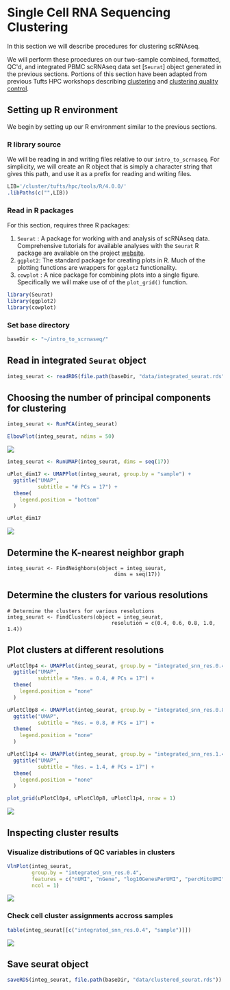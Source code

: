 # Single Cell RNA Sequencing Clustering

In this section we will describe procedures for clustering scRNAseq.

We will perform these procedures on our two-sample combined, formatted, QC'd, and integrated PBMC scRNAseq data set [`Seurat`] object generated in the previous sections. Portions of this section have been adapted from previous Tufts HPC workshops describing [clustering](https://hbctraining.github.io/scRNA-seq_online/lessons/07_SC_clustering_cells_SCT.html) and [clustering quality control](https://hbctraining.github.io/scRNA-seq_online/lessons/07_SC_clustering_cells_SCT.html).

## Setting up R environment

We begin by setting up our R environment similar to the previous sections.

### R library source

We will be reading in and writing files relative to our `intro_to_scrnaseq`. For simplicity, we will create an R object that is simply a character string that gives this path, and use it as a prefix for reading and writing files.

```R
LIB='/cluster/tufts/hpc/tools/R/4.0.0/'
.libPaths(c("",LIB))
```

### Read in R packages

For this section, requires three R packages:

1. `Seurat` : A package for working with and analysis of scRNAseq data. Comprehensive tutorials for available analyses with the `Seurat` R package are available on the project [website](https://satijalab.org/seurat/).
2. `ggplot2`: The standard package for creating plots in R. Much of the plotting functions are wrappers for `ggplot2` functionality.
3. `cowplot` : A nice package for combining plots into a single figure. Specifically we will make use of of the `plot_grid()` function.

```R
library(Seurat)
library(ggplot2)
library(cowplot)
```

### Set base directory

```R
baseDir <- "~/intro_to_scrnaseq/"
```

## Read in integrated `Seurat` object

```R
integ_seurat <- readRDS(file.path(baseDir, "data/integrated_seurat.rds"))
```

## Choosing the number of principal components for clustering

```R
integ_seurat <- RunPCA(integ_seurat)
```

```R
ElbowPlot(integ_seurat, ndims = 50)
```

![](images/elbowPlot.png)

```R
integ_seurat <- RunUMAP(integ_seurat, dims = seq(17))
```

```R
uPlot_dim17 <- UMAPPlot(integ_seurat, group.by = "sample") +
  ggtitle("UMAP",
          subtitle = "# PCs = 17") +
  theme(
    legend.position = "bottom"
  )

uPlot_dim17
```

![](images/dimRed5.png)

## Determine the K-nearest neighbor graph

```{r}
integ_seurat <- FindNeighbors(object = integ_seurat, 
                                   dims = seq(17))
```

## Determine the clusters for various resolutions

```{r}
# Determine the clusters for various resolutions                                
integ_seurat <- FindClusters(object = integ_seurat,
                                  resolution = c(0.4, 0.6, 0.8, 1.0, 1.4))
```

## Plot clusters at different resolutions

```R
uPlotCl0p4 <- UMAPPlot(integ_seurat, group.by = "integrated_snn_res.0.4", label = TRUE) +
  ggtitle("UMAP", 
          subtitle = "Res. = 0.4, # PCs = 17") +
  theme(
    legend.position = "none"
  )

uPlotCl0p8 <- UMAPPlot(integ_seurat, group.by = "integrated_snn_res.0.8", label = TRUE) +
  ggtitle("UMAP", 
          subtitle = "Res. = 0.8, # PCs = 17") +
  theme(
    legend.position = "none"
  )

uPlotCl1p4 <- UMAPPlot(integ_seurat, group.by = "integrated_snn_res.1.4", label = TRUE) +
  ggtitle("UMAP", 
          subtitle = "Res. = 1.4, # PCs = 17") +
  theme(
    legend.position = "none"
  )

plot_grid(uPlotCl0p4, uPlotCl0p8, uPlotCl1p4, nrow = 1)
```

![](images/UMAPclust_pc17.png)

## Inspecting cluster results

### Visualize distributions of QC variables in clusters

```R
VlnPlot(integ_seurat, 
        group.by = "integrated_snn_res.0.4", 
        features = c("nUMI", "nGene", "log10GenesPerUMI", "percMitoUMI"), 
        ncol = 1)
```

![](images/clCheck17.png)

### Check cell cluster assignments accross samples

```R
table(integ_seurat[[c("integrated_snn_res.0.4", "sample")]])
```
![](images/clVsamp.png)

## Save seurat object

```R
saveRDS(integ_seurat, file.path(baseDir, "data/clustered_seurat.rds"))
```
